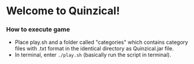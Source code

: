 # Welcome to Quinzical!

### How to execute game
- Place play.sh and a folder called "categories" which contains category files with .txt format in the identical directory as Quinzical.jar file.
- In terminal, enter `./play.sh` (basically run the script in terminal).
